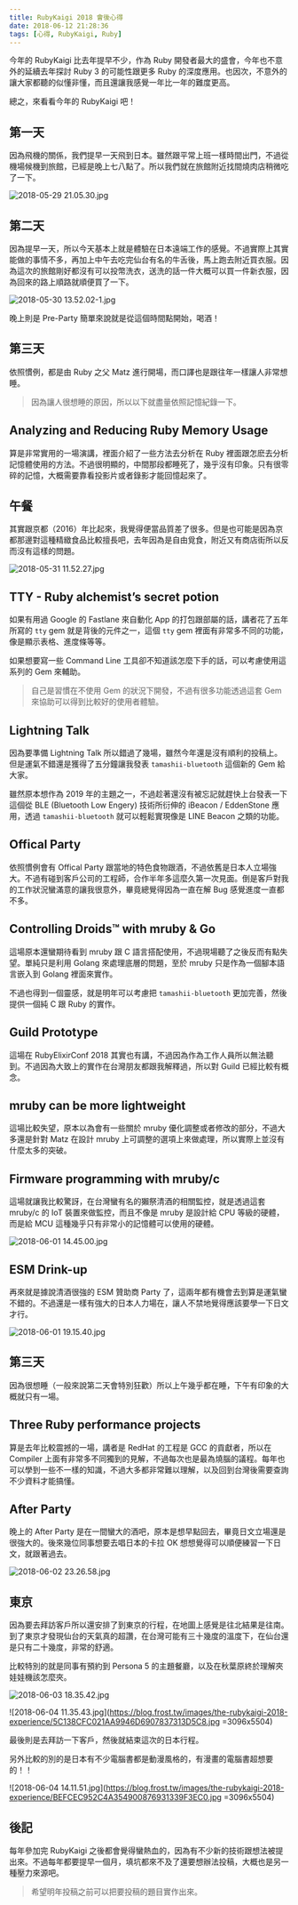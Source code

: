 ```yaml
---
title: RubyKaigi 2018 會後心得
date: 2018-06-12 21:28:36
tags: [心得, RubyKaigi, Ruby]
---
```


今年的 RubyKaigi 比去年提早不少，作為 Ruby 開發者最大的盛會，今年也不意外的延續去年探討 Ruby 3 的可能性跟更多 Ruby 的深度應用。也因次，不意外的讓大家都聽的似懂非懂，而且還讓我感覺一年比一年的難度更高。

總之，來看看今年的 RubyKaigi 吧！

<!-- more -->

## 第一天

因為飛機的關係，我們提早一天飛到日本。雖然跟平常上班一樣時間出門，不過從機場候機到旅館，已經是晚上七八點了。所以我們就在旅館附近找間燒肉店稍微吃了一下。

![2018-05-29 21.05.30.jpg](https://blog.frost.tw/images/the-rubykaigi-2018-experience/EE88DB6FB245BFAEC9D20ED81425CC10.jpg)

## 第二天

因為提早一天，所以今天基本上就是體驗在日本遠端工作的感覺。不過實際上其實能做的事情不多，再加上中午去吃完仙台有名的牛舌後，馬上跑去附近買衣服。因為這次的旅館剛好都沒有可以投幣洗衣，送洗的話一件大概可以買一件新衣服，因為回來的路上順路就順便買了一下。

![2018-05-30 13.52.02-1.jpg](https://blog.frost.tw/images/the-rubykaigi-2018-experience/95C6311914F56CD7F7A815208649A0CA.jpg)

晚上則是 Pre-Party 簡單來說就是從這個時間點開始，喝酒！

## 第三天

依照慣例，都是由 Ruby 之父 Matz 進行開場，而口譯也是跟往年一樣讓人非常想睡。

> 因為讓人很想睡的原因，所以以下就盡量依照記憶紀錄一下。

## Analyzing and Reducing Ruby Memory Usage

算是非常實用的一場演講，裡面介紹了一些方法去分析在 Ruby 裡面跟怎麽去分析記憶體使用的方法。不過很明顯的，中間那段都睡死了，幾乎沒有印象。只有很零碎的記憶，大概需要靠看投影片或者錄影才能回憶起來了。

## 午餐

其實跟京都（2016）年比起來，我覺得便當品質差了很多。但是也可能是因為京都那邊對這種精緻食品比較擅長吧，去年因為是自由覓食，附近又有商店街所以反而沒有這樣的問題。

![2018-05-31 11.52.27.jpg](https://blog.frost.tw/images/the-rubykaigi-2018-experience/10B903ACACBB43486711ACACFEFEA2FD.jpg)

## TTY - Ruby alchemist’s secret potion

如果有用過 Google 的 Fastlane 來自動化 App 的打包跟部屬的話，講者花了五年所寫的 `tty` gem 就是背後的元件之一，這個 `tty` gem 裡面有非常多不同的功能，像是顯示表格、進度條等等。

如果想要寫一些 Command Line 工具卻不知道該怎麼下手的話，可以考慮使用這系列的 Gem 來輔助。

> 自己是習慣在不使用 Gem 的狀況下開發，不過有很多功能透過這套 Gem 來協助可以得到比較好的使用者體驗。

## Lightning Talk

因為要準備 Lightning Talk 所以錯過了幾場，雖然今年還是沒有順利的投稿上。但是運氣不錯還是獲得了五分鐘讓我發表 `tamashii-bluetooth` 這個新的 Gem 給大家。

雖然原本想作為 2019 年的主題之一，不過趁著還沒有被忘記就趕快上台發表一下這個從 BLE (Bluetooth Low Engery) 技術所衍伸的 iBeacon / EddenStone 應用，透過 `tamashii-bluetooth` 就可以輕鬆實現像是 LINE Beacon 之類的功能。

## Offical Party

依照慣例會有 Offical Party 跟當地的特色食物跟酒，不過依舊是日本人立場強大。不過有碰到客戶公司的工程師，合作半年多這麼久第一次見面。倒是客戶對我的工作狀況蠻滿意的讓我很意外，畢竟總覺得因為一直在解 Bug 感覺進度一直都不多。

## Controlling Droids™ with mruby & Go

這場原本還蠻期待看到 mruby 跟 C 語言搭配使用，不過現場聽了之後反而有點失望。單純只是利用 Golang 來處理底層的問題，至於 mruby 只是作為一個腳本語言嵌入到 Golang 裡面來實作。

不過也得到一個靈感，就是明年可以考慮把 `tamashii-bluetooth` 更加完善，然後提供一個純 C 跟 Ruby 的實作。

## Guild Prototype

這場在 RubyElixirConf 2018 其實也有講，不過因為作為工作人員所以無法聽到。不過因為大致上的實作在台灣朋友都跟我解釋過，所以對 Guild 已經比較有概念。

## mruby can be more lightweight

這場比較失望，原本以為會有一些關於 mruby 優化調整或者修改的部分，不過大多還是針對 Matz 在設計 mruby 上可調整的選項上來做處理，所以實際上並沒有什麼太多的突破。

## Firmware programming with mruby/c

這場就讓我比較驚訝，在台灣蠻有名的獺祭清酒的相關監控，就是透過這套 mruby/c 的 IoT 裝置來做監控，而且不像是 mruby 是設計給 CPU 等級的硬體，而是給 MCU 這種幾乎只有非常小的記憶體可以使用的硬體。

![2018-06-01 14.45.00.jpg](https://blog.frost.tw/images/the-rubykaigi-2018-experience/13538EFCE8A9329EBB787B50C63CA73B.jpg)

## ESM Drink-up

再來就是據說清酒很強的 ESM 贊助商 Party 了，這兩年都有機會去到算是運氣蠻不錯的。不過還是一樣有強大的日本人力場在，讓人不禁地覺得應該要學一下日文才行。

![2018-06-01 19.15.40.jpg](https://blog.frost.tw/images/the-rubykaigi-2018-experience/DB871BE6142FE005F2C5170398539BBA.jpg)

## 第三天

因為很想睡（一般來說第二天會特別狂歡）所以上午幾乎都在睡，下午有印象的大概就只有一場。

## Three Ruby performance projects

算是去年比較震撼的一場，講者是 RedHat 的工程是 GCC 的貢獻者，所以在 Compiler 上面有非常多不同獨到的見解，不過每次也是最為燒腦的議程。每年也可以學到一些不一樣的知識，不過大多都非常難以理解，以及回到台灣後需要查詢不少資料才能搞懂。

## After Party

晚上的 After Party 是在一間蠻大的酒吧，原本是想早點回去，畢竟日文立場還是很強大的。後來幾位同事想要去唱日本的卡拉 OK 想想覺得可以順便練習一下日文，就跟著過去。

![2018-06-02 23.26.58.jpg](https://blog.frost.tw/images/the-rubykaigi-2018-experience/ED4E33737BF002BDF65739EAB77D58B5.jpg)

## 東京

因為要去拜訪客戶所以還安排了到東京的行程，在地圖上感覺是往北結果是往南。到了東京才發現仙台的天氣真的超讚，在台灣可能有三十幾度的溫度下，在仙台還是只有二十幾度，非常的舒適。

比較特別的就是同事有預約到 Persona 5 的主題餐廳，以及在秋葉原終於理解夾娃娃機該怎麼夾。

![2018-06-03 18.35.42.jpg](https://blog.frost.tw/images/the-rubykaigi-2018-experience/F87A7CB27AB13B8B604F16B071BA7CEC.jpg)

![2018-06-04 11.35.43.jpg](https://blog.frost.tw/images/the-rubykaigi-2018-experience/5C138CFC021AA9946D6907837313D5C8.jpg =3096x5504)

最後則是去拜訪一下客戶，然後就結束這次的日本行程。

另外比較的別的是日本有不少電腦書都是動漫風格的，有漫畫的電腦書超想要的！！

![2018-06-04 14.11.51.jpg](https://blog.frost.tw/images/the-rubykaigi-2018-experience/BEFCEC952C4A354900876931339F3EC0.jpg =3096x5504)

## 後記

每年參加完 RubyKaigi 之後都會覺得蠻熱血的，因為有不少新的技術跟想法被提出來。不過每年都要提早一個月，填坑都來不及了還要想辦法投稿，大概也是另一種壓力來源吧。

> 希望明年投稿之前可以把要投稿的題目實作出來。